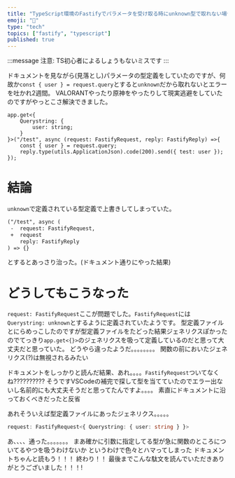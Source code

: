 ```yaml
---
title: "TypeScript環境のFastifyでパラメータを受け取る時にunknown型で取れない場合"
emoji: "🚧"
type: "tech"
topics: ["fastify", "typescript"]
published: true
---
```


:::message
注意: TS初心者によるしょうもないミスです
:::

ドキュメントを見ながら(見落とし)パラメータの型定義をしていたのですが、何故か`const { user } = request.query`とすると`unknown`だから取れないとエラーを吐かれ2週間。
VALORANTやったり原神をやったりして現実逃避をしていたのですがやっとこさ解決できました。

```ts:問題のコード
app.get<{
    Querystring: {
        user: string;
    }
}>("/test", async (request: FastifyRequest, reply: FastifyReply) =>{
    const { user } = request.query;
    reply.type(utils.ApplicationJson).code(200).send({ test: user });
});
```

# 結論

`unknown`で定義されている型定義で上書きしてしまっていた。

```diff ts
("/test", async (
 -  request: FastifyRequest, 
 +  request
    reply: FastifyReply
) => {}
```

とするとあっさり治った。(ドキュメント通りにやった結果)

# どうしてもこうなった

`request: FastifyRequest`ここが問題でした。`FastifyRequest`には`Querystring: unknown`とするように定義されていたようです。
型定義ファイルとにらめっこしたのですが型定義ファイルをたどった結果ジェネリクスぽかったのでてっきり`app.get<{}>`のジェネリクスを吸って定義しているのだと思って大丈夫だと思っていた。
どうやら違ったようだ。。。。。。。。
関数の前においたジェネリクス(?)は無視されるみたい

ドキュメントをしっかりと読んだ結果、あれ。。。。`FastifyRequest`ついてなくね??????????
そうですVSCodeの補完で探して型を当てていたのでエラー出ないし名前的にも大丈夫そうだと思ってたんですよ。。。。
素直にドキュメントに沿っておくべきだったと反省

あれそういえば型定義ファイルにあったジェネリクス。。。。。

```ts
request: FastifyRequest<{ Querystring: { user: string } }>
```

あ、、、、通った。。。。。。。
まあ確かに引数に指定してる型が急に関数のところについてるやつを吸うわけないか
というわけで色々とハマってしまった
ドキュメントちゃんと読もう！！！
終わり！！ 最後までこんな駄文を読んでいただきありがとうございました！！！!
